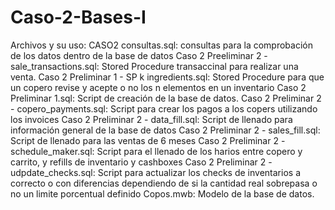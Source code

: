 # Caso-2-Bases-I
Archivos y su uso:
CASO2 consultas.sql: consultas para la comprobación de los datos dentro de la base de datos
Caso 2 Preeliminar 2 - sale_transactions.sql: Stored Procedure transaccinal para realizar una venta.
Caso 2 Preliminar 1 - SP k ingredients.sql: Stored Procedure para que un copero revise y acepte o no los n elementos en un inventario
Caso 2 Preliminar 1.sql: Script de creación de la base de datos.
Caso 2 Preliminar 2 - copero_payments.sql: Script para crear los pagos a los copers utilizando los invoices
Caso 2 Preliminar 2 - data_fill.sql: Script de llenado para información general de la base de datos
Caso 2 Preliminar 2 - sales_fill.sql: Script de llenado para las ventas de 6 meses
Caso 2 Preliminar 2 - schedule_maker.sql: Script para el llenado de los harios entre copero y carrito, y refills de inventario y cashboxes
Caso 2 Preliminar 2 - udpdate_checks.sql: Script para actualizar los checks de inventarios a correcto o con diferencias dependiendo de si la cantidad real sobrepasa o no un limite porcentual definido
Copos.mwb: Modelo de la base de datos.
